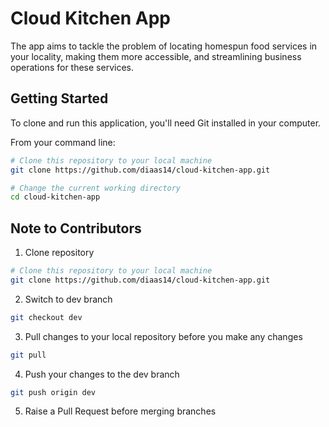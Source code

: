 # Cloud Kitchen App

The app aims to tackle the problem of locating homespun food services in your locality, making them more accessible, and streamlining business operations for these services.

## Getting Started

To clone and run this application, you'll need Git installed in your computer.

From your command line:

```bash
# Clone this repository to your local machine
git clone https://github.com/diaas14/cloud-kitchen-app.git

# Change the current working directory
cd cloud-kitchen-app
```

## Note to Contributors

1. Clone repository

```bash
# Clone this repository to your local machine
git clone https://github.com/diaas14/cloud-kitchen-app.git
```

2. Switch to dev branch

```bash
git checkout dev
```

3. Pull changes to your local repository before you make any changes

```bash
git pull
```

4. Push your changes to the dev branch

```bash
git push origin dev
```

5. Raise a Pull Request before merging branches
